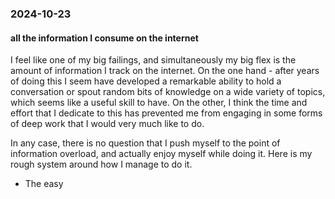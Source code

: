 ### 2024-10-23

#### all the information I consume on the internet
I feel like one of my big failings, and simultaneously my big flex is the amount of information I track on the internet. On the one hand - after years of doing this I seem have developed a remarkable ability to hold a conversation or spout random bits of knowledge on a wide variety of topics, which seems like a useful skill to have. On the other, I think the time and effort that I dedicate to this has prevented me from engaging in some forms of deep work that I would very much like to do. 

In any case, there is no question that I push myself to the point of information overload, and actually enjoy myself while doing it. Here is my rough system around how I manage to do it.

- The easy 



